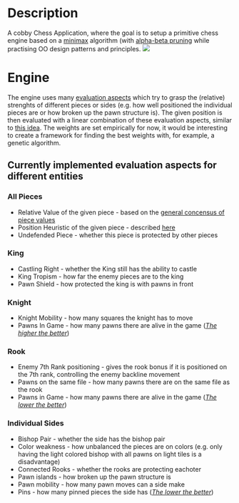 # Description
A cobby Chess Application, where the goal is to setup a primitive chess engine based on a [minimax](https://en.wikipedia.org/wiki/Minimax) algorithm (with [alpha-beta pruning](https://en.wikipedia.org/wiki/Alpha%E2%80%93beta_pruning) while practising OO design patterns and principles.
 <img src="https://user-images.githubusercontent.com/78796219/229346830-1dcce46e-c68b-4199-9d35-6dcb050e1de1.png">

# Engine
The engine uses many [evaluation aspects](/src/ai/evaluationaspects) which try to grasp the (relative) strenghts of different pieces or sides (e.g. how well positioned the individual pieces are or how broken up the pawn structure is). The given position is then evaluated with a linear combination of these evaluation aspects, similar to [this idea](https://en.wikipedia.org/wiki/Evaluation_function). The weights are set empirically for now, it would be interesting to create a framework for finding the best weights with, for example, a genetic algorithm.

## Currently implemented evaluation aspects for different entities
### All Pieces
- Relative Value of the given piece - based on the [general concensus of piece values](https://en.wikipedia.org/wiki/Chess_piece_relative_value)
- Position Heuristic of the given piece - described [here](https://www.chessprogramming.org/Simplified_Evaluation_Function)
- Undefended Piece - whether this piece is protected by other pieces
### King 
- Castling Right - whether the King still has the ability to castle
- King Tropism - how far the enemy pieces are to the king 
- Pawn Shield - how protected the king is with pawns in front 
### Knight
- Knight Mobility - how many squares the knight has to move
- Pawns In Game - how many pawns there are alive in the game (<u><i>The higher the better</i></u>)
### Rook
- Enemy 7th Rank positioning - gives the rook bonus if it is positioned on the 7th rank, controlling the enemy backline movement 
- Pawns on the same file - how many pawns there are on the same file as the rook 
- Pawns in Game  - how many pawns there are alive in the game (<u><i>The lower the better</i></u>)
### Individual Sides
- Bishop Pair - whether the side has the bishop pair
- Color weakness - how unbalanced the pieces are on colors (e.g. only having the light colored bishop with all pawns on light tiles is a disadvantage) 
- Connected Rooks - whether the rooks are protecting eachoter
- Pawn islands - how broken up the pawn structure is
- Pawn mobility - how many pawn moves can a side make
- Pins - how many pinned pieces the side has (<u><i>The lower the better</i></u>)




